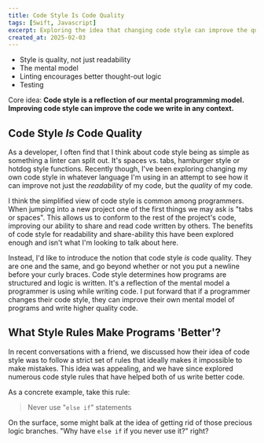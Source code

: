 ```yaml
---
title: Code Style Is Code Quality
tags: [Swift, Javascript]
excerpt: Exploring the idea that changing code style can improve the quality of code programmers write.
created_at: 2025-02-03
---
```


-   Style is quality, not just readability
-   The mental model
-   Linting encourages better thought-out logic
-   Testing

Core idea: **Code style is a reflection of our mental programming model. Improving code style can improve the code we write in any context.**



## Code Style *Is* Code Quality

As a developer, I often find that I think about code style being as simple as something a linter can split out. It's spaces vs. tabs, hamburger style or hotdog style functions. Recently though, I've been exploring changing my own code style in whatever language I'm using in an attempt to see how it can improve not just the *readability* of my code, but the *quality* of my code.

I think the simplified view of code style is common among programmers. When jumping into a new project one of the first things we may ask is "tabs or spaces". This allows us to conform to the rest of the project's code, improving our ability to share and read code written by others. The benefits of code style for readability and share-ability this have been explored enough and isn't what I'm looking to talk about here.

Instead, I'd like to introduce the notion that code style *is* code quality. They are one and the same, and go beyond whether or not you put a newline before your curly braces. Code style determines how programs are structured and logic is written. It's a reflection of the mental model a programmer is using while writing code. I put forward that if a programmer changes their code style, they can improve their own mental model of programs and write higher quality code.

## What Style Rules Make Programs 'Better'?

In recent conversations with a friend, we discussed how their idea of code style was to follow a strict set of rules that ideally makes it impossible to make mistakes. This idea was appealing, and we have since explored numerous code style rules that have helped both of us write better code.

As a concrete example, take this rule:

> Never use "`else if`" statements

On the surface, some might balk at the idea of getting rid of those precious logic branches. "Why have `else if` if you never use it?" right?
